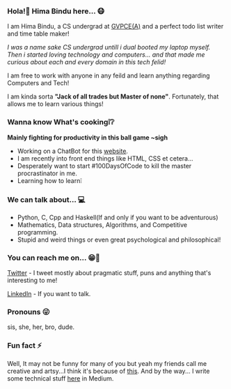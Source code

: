<!--
**himabindu-run/himabindu-run** is a ✨ _special_ ✨ repository because its `README.md` (this file) appears on your GitHub profile.

Here are some ideas to get you started:

- 🔭 I’m currently working on ...
- 🌱 I’m currently learning ...
- 👯 I’m looking to collaborate on ...
- 🤔 I’m looking for help with ...
- 💬 Ask me about ...
- 📫 How to reach me: ...
- 😄 Pronouns: ...
- ⚡ Fun fact: ...
-->
### Hola!:wave: Hima Bindu here...  :mask:
I am Hima Bindu, a CS undergrad at [GVPCE(A)](http://gvpce.ac.in/index1.html) and a perfect todo list writer and time table maker!

*I was a name sake CS undergrad untill i dual booted my laptop myself. Then i started loving technology and computers... and that made me curious about each and every domain in this tech felid!*

I am free to work with anyone in any feild and learn anything regarding Computers and Tech!

I am kinda sorta **"Jack of all trades but Master of none"**.
Fortunately, that allows me to learn various things!

### Wanna know What's cooking:grey_exclamation::grey_question:
**Mainly fighting for productivity in this ball game ~sigh**

- Working on a ChatBot for this [website](wtef.talentsprint.com).
- I am recently into front end things like HTML, CSS et cetera...
- Desperately want to start #100DaysOfCode to kill the master procrastinator in me.
- Learning how to learn:grey_exclamation:

### We can talk about... :computer: 
- Python, C, Cpp and Haskell(If and only if  you want to be adventurous)
- Mathematics, Data structures, Algorithms, and Competitive programming.
- Stupid and weird things or even great psychological and philosophical!

### You can reach me on... :grin::speech_balloon:
[Twitter](https://twitter.com/BinduTenneti) - I tweet mostly about pragmatic stuff, puns and anything that's interesting to me!

[LinkedIn](https://www.linkedin.com/in/hima-bindu-002a45194/) - If you want to talk.

### Pronouns :stuck_out_tongue_winking_eye:
sis, 
she,
her,
bro,
dude.

### Fun fact :zap:
Well, It may not be funny for many of you but yeah my friends call me creative and artsy...I think it's because of [this](https://www.instagram.com/an_artsy_pion/).
And by the way... I write some technical stuff [here](https://medium.com/@b.i.n.d.o) in Medium.
